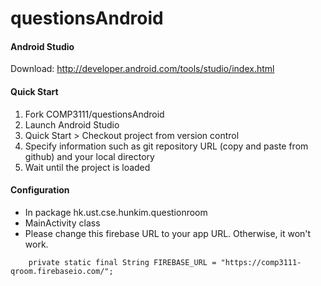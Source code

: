 # questionsAndroid

#### Android Studio
Download: http://developer.android.com/tools/studio/index.html

#### Quick Start
1. Fork COMP3111/questionsAndroid
2. Launch Android Studio
3. Quick Start > Checkout project from version control
4. Specify information such as git repository URL (copy and paste from github) and your local directory
5. Wait until the project is loaded

#### Configuration
- In package hk.ust.cse.hunkim.questionroom
- MainActivity class
- Please change this firebase URL to your app URL. Otherwise, it won't work.
```
    private static final String FIREBASE_URL = "https://comp3111-qroom.firebaseio.com/";
```
